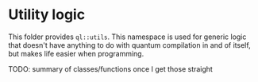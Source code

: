 Utility logic
=============

This folder provides `ql::utils`. This namespace is used for generic logic that
doesn't have anything to do with quantum compilation in and of itself, but makes
life easier when programming.

TODO: summary of classes/functions once I get those straight
